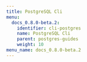 ```yaml
---
title: PostgreSQL Cli
menu:
  docs_0.8.0-beta.2:
    identifier: cli-postgres
    name: PostgreSQL Cli
    parent: postgres-guides
    weight: 10
menu_name: docs_0.8.0-beta.2
---
```

